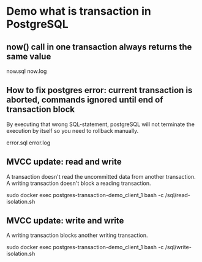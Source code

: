 # Demo what is transaction in PostgreSQL

## now() call in one transaction always returns the same value

now.sql
now.log


## How to fix postgres error: current transaction is aborted, commands ignored until end of transaction block

By executing that wrong SQL-statement, postgreSQL will not terminate the execution by itself so you need to rollback manually.

error.sql
error.log

## MVCC update: read and write

A transaction doesn't read the uncommitted data from another transaction.
A writing transaction doesn't block a reading transaction.

sudo docker exec postgres-transaction-demo_client_1 bash -c /sql/read-isolation.sh

## MVCC update: write and write

A writing transaction blocks another writing transaction.

sudo docker exec postgres-transaction-demo_client_1 bash -c /sql/write-isolation.sh
